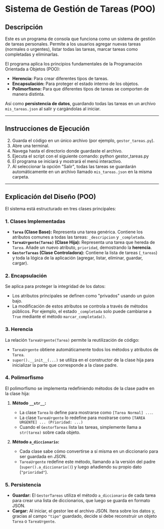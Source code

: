 # Sistema de Gestión de Tareas (POO)

## Descripción

Este es un programa de consola que funciona como un sistema de gestión de tareas personales. Permite a los usuarios agregar nuevas tareas (normales o urgentes), listar todas las tareas, marcar tareas como completadas y eliminarlas.

El programa aplica los principios fundamentales de la Programación Orientada a Objetos (POO):

* **Herencia:** Para crear diferentes tipos de tareas.
* **Encapsulación:** Para proteger el estado interno de los objetos.
* **Polimorfismo:** Para que diferentes tipos de tareas se comporten de manera distinta.

Así como **persistencia de datos**, guardando todas las tareas en un archivo `mis_tareas.json` al salir y cargándolas al iniciar.

***

## Instrucciones de Ejecución

2.  Guarda el código en un único archivo (por ejemplo, `gestor_tareas.py`).
3.  Abre una terminal.
4.  Navega hasta el directorio donde guardaste el archivo.
5.  Ejecuta el script con el siguiente comando: python gestor_tareas.py
6.  El programa se iniciará y mostrará el menú interactivo.
7.  Al seleccionar la opción "Salir", todas las tareas se guardarán automáticamente en un archivo llamado `mis_tareas.json` en la misma carpeta.

***

## Explicación del Diseño (POO)

El sistema está estructurado en tres clases principales:

### 1. Clases Implementadas

* **`Tarea` (Clase Base):** Representa una tarea genérica. Contiene los atributos comunes a todas las tareas: `_descripcion` y `_completada`.
* **`TareaUrgente(Tarea)` (Clase Hija):** Representa una tarea que hereda de `Tarea`. Añade un nuevo atributo, `prioridad`, demostrando la **herencia**.
* **`GestorTareas` (Clase Controladora):** Contiene la lista de tareas (`_tareas`) y toda la lógica de la aplicación (agregar, listar, eliminar, guardar, cargar).

### 2. Encapsulación

Se aplica para proteger la integridad de los datos:

* Los atributos principales se definen como "privados" usando un guion bajo.
* La modificación de estos atributos se controla a través de métodos públicos. Por ejemplo, el estado `_completada` solo puede cambiarse a `True` mediante el método `marcar_completada()`.

### 3. Herencia

La relación `TareaUrgente(Tarea)` permite la reutilización de código:

* `TareaUrgente` obtiene automáticamente todos los métodos y atributos de `Tarea`.
* `super().__init__(...)` se utiliza en el constructor de la clase hija para inicializar la parte que corresponde a la clase padre.

### 4. Polimorfismo

El polimorfismo se implementa redefiniendo métodos de la clase padre en la clase hija:

1.  **Método `__str__`:**
    * La clase `Tarea` lo define para mostrarse como `[Tarea Normal] ...`.
    * La clase `TareaUrgente` lo redefine para mostrarse como `[TAREA URGENTE] ... (Prioridad: ...)`
    * Cuando el `GestorTareas` lista las tareas, simplemente llama a `str(tarea)` sobre cada objeto.

2.  **Método `a_diccionario`:**
    * Cada clase sabe cómo convertirse a sí misma en un diccionario para ser guardada en JSON.
    * `TareaUrgente` redefine este método, llamando a la versión del padre (`super().a_diccionario()`) y luego añadiendo su propio dato (`"prioridad"`).

### 5. Persistencia

* **Guardar:** El `GestorTareas` utiliza el método `a_diccionario` de cada tarea para crear una lista de diccionarios, que luego se guarda en formato JSON.
* **Cargar:** Al iniciar, el gestor lee el archivo JSON. Itera sobre los datos y, gracias al campo `"tipo"` guardado, decide si debe reconstruir un objeto `Tarea` o `TareaUrgente`.